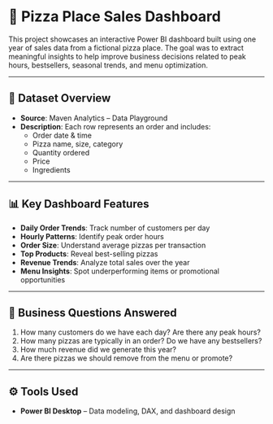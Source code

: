 # 🍕 Pizza Place Sales Dashboard

This project showcases an interactive Power BI dashboard built using one year of sales data from a fictional pizza place. The goal was to extract meaningful insights to help improve business decisions related to peak hours, bestsellers, seasonal trends, and menu optimization.

---

## 📁 Dataset Overview

- **Source**: Maven Analytics – Data Playground  
- **Description**: Each row represents an order and includes:
  - Order date & time
  - Pizza name, size, category
  - Quantity ordered
  - Price
  - Ingredients

---

## 📊 Key Dashboard Features

- **Daily Order Trends**: Track number of customers per day
- **Hourly Patterns**: Identify peak order hours
- **Order Size**: Understand average pizzas per transaction
- **Top Products**: Reveal best-selling pizzas
- **Revenue Trends**: Analyze total sales over the year
- **Menu Insights**: Spot underperforming items or promotional opportunities

---

## 🧠 Business Questions Answered

1. How many customers do we have each day? Are there any peak hours?
2. How many pizzas are typically in an order? Do we have any bestsellers?
3. How much revenue did we generate this year? 
4. Are there pizzas we should remove from the menu or promote?

---

## ⚙️ Tools Used

- **Power BI Desktop** – Data modeling, DAX, and dashboard design 
